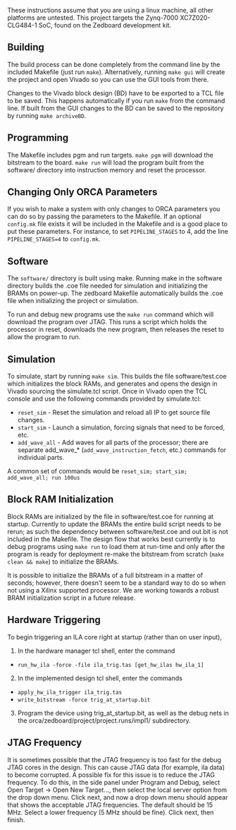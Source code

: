 These instructions assume that you are using a linux machine, all other
platforms are untested.  This project targets the Zynq-7000 XC7Z020-CLG484-1
SoC, found on the Zedboard development kit.


## Building

The build process can be done completely from the command line by the included
Makefile (just run `make`).  Alternatively, running `make gui` will create the
project and open Vivado so you can use the GUI tools from there.

Changes to the Vivado block design (BD) have to be exported to a TCL file to be
saved.  This happens automatically if you run `make` from the command line.  If
built from the GUI changes to the BD can be saved to the repository by running
`make archiveBD`.


## Programming

The Makefile includes pgm and run targets.  `make pgm` will download the
bitstream to the board.  `make run` will load the program built from the
software/ directory into instruction memory and reset the processor.


## Changing Only ORCA Parameters

If you wish to make a system with only changes to ORCA parameters you can do so
by passing the parameters to the Makefile.  If an optional `config.mk` file
exists it will be included in the Makefile and is a good place to put these
parameters.  For instance, to set `PIPELINE_STAGES` to 4, add the line
`PIPELINE_STAGES=4` to `config.mk`.


## Software

The `software/` directory is built using make.  Running make in the software
directory builds the .coe file needed for simulation and initializing the BRAMs
on power-up.  The zedboard Makefile automatically builds the .coe file when
initializing the project or simulation.

To run and debug new programs use the `make run` command which will download the
program over JTAG.  This runs a script which holds the processor in reset,
downloads the new program, then releases the reset to allow the program to run.


## Simulation

To simulate, start by running `make sim`.  This builds the file
software/test.coe which initializes the block RAMs, and generates and opens the
design in Vivado sourcing the simulate.tcl script.  Once in Vivado open the TCL
console and use the following commands provided by simulate.tcl:

* `reset_sim` - Reset the simulation and reload all IP to get source file changes.
* `start_sim` - Launch a simulation, forcing signals that need to be forced,
  etc.
* `add_wave_all` - Add waves for all parts of the processor; there are separate
  add\_wave\_* (`add_wave_instruction_fetch`, etc.) commands for individual parts.

A common set of commands would be `reset_sim; start_sim; add_wave_all; run 100us`


## Block RAM Initialization

Block RAMs are initialized by the file in software/test.coe for running at
startup.  Currently to update the BRAMs the entire build script needs to be
rerun; as such the dependency between software/test.coe and out.bit is not
included in the Makefile.  The design flow that works best currently is to debug
programs using `make run` to load them at run-time and only after the program is
ready for deployment re-make the bitstream from scratch (`make clean && make`)
to initialize the BRAMs.

It is possible to initialize the BRAMs of a full bitstream in a matter of
seconds; however, there doesn't seem to be a standard way to do so when not
using a Xilinx supported processor.  We are working towards a robust BRAM
initialization script in a future release.


## Hardware Triggering

To begin triggering an ILA core right at startup (rather than on user input),

1) In the hardware manager tcl shell, enter the command
* `run_hw_ila -force -file ila_trig.tas [get_hw_ilas hw_ila_1]`

2) In the implemented design tcl shell, enter the commands
* `apply_hw_ila_trigger ila_trig.tas`
* `write_bitstream -force trig_at_startup.bit`

3) Program the device using trig\_at\_startup.bit, as well as the debug nets in
the orca/zedboard/project/project.runs/impl1/ subdirectory.


## JTAG Frequency

It is sometimes possible that the JTAG frequency is too fast for the debug JTAG
cores in the design.  This can cause JTAG data (for example, ila data) to become
corrupted.  A possible fix for this issue is to reduce the JTAG frequency.  To
do this, in the side panel under Program and Debug, select Open Target -> Open
New Target..., then select the local server option from the drop down menu.
Click next, and now a drop down menu should appear that shows the acceptable
JTAG frequencies.  The default should be 15 MHz.  Select a lower frequency (5
MHz should be fine).  Click next, then finish.
